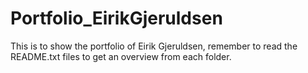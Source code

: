 # Portfolio_EirikGjeruldsen
This is to show the portfolio of Eirik Gjeruldsen, remember to read the README.txt files to get an overview from each folder.
